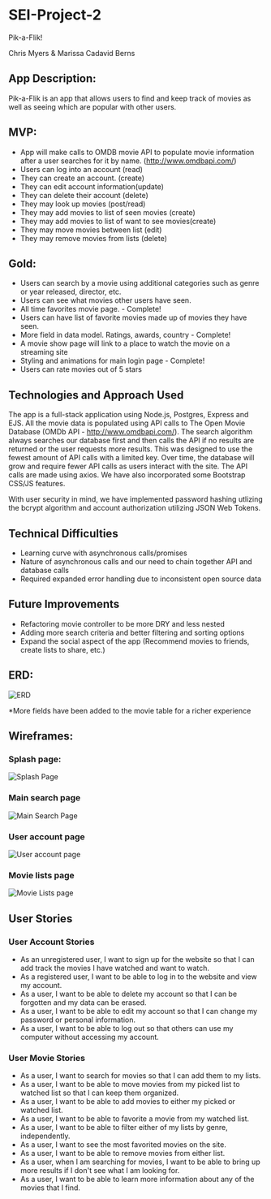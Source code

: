 # SEI-Project-2

Pik-a-Flik!


Chris Myers & Marissa Cadavid Berns

## App Description:

Pik-a-Flik is an app that allows users to find and keep track of movies as well as seeing which are popular with other users.

## MVP:

* App will make calls to OMDB movie API to populate movie information after a user searches for it by name. (http://www.omdbapi.com/)
* Users can log into an account (read)
* They can create an  account. (create)
* They can edit account information(update)
* They can delete their account (delete)
* They may look up movies (post/read)
* They may add movies to list of seen movies (create)
* They may add movies to list of want to see movies(create)
* They may move movies between list (edit)
* They may remove movies from lists (delete)


## Gold:

* Users can search by a movie using additional categories such as genre or year released, director, etc.
* Users can see what movies other users have seen.
* All time favorites movie page. - Complete!
* Users can have list of favorite movies made up of movies they have seen.
* More field in data model. Ratings, awards, country - Complete!
* A movie show page will link to a place to watch the movie on a streaming site
* Styling and animations for main login page - Complete!
* Users can rate movies out of 5 stars

## Technologies and Approach Used

The app is a full-stack application using Node.js, Postgres, Express and EJS.  All the movie data is populated using API calls to The Open Movie Database (OMDb API - http://www.omdbapi.com/).  The search algorithm always searches our database first and then calls the API if no results are returned or the user requests more results.  This was designed to use the fewest amount of API calls with a limited key.  Over time, the database will grow and require fewer API calls as users interact with the site.  The API calls are made using axios.  We have also incorporated some Bootstrap CSS/JS features.

With user security in mind, we have implemented password hashing utlizing the bcrypt algorithm and account authorization utilizing JSON Web Tokens.

## Technical Difficulties

* Learning curve with asynchronous calls/promises
* Nature of asynchronous calls and our need to chain together API and database calls
* Required expanded error handling due to inconsistent open source data


## Future Improvements

* Refactoring movie controller to be more DRY and less nested
* Adding more search criteria and better filtering and sorting options
* Expand the social aspect of the app (Recommend movies to friends, create lists to share, etc.)


## ERD:

![ERD](https://i.imgur.com/ZX2KarE.png)

*More fields have been added to the movie table for a richer experience

## Wireframes:

### Splash page:
![Splash Page](https://i.imgur.com/5PwX1nY.jpg)

### Main search page
![Main Search Page](https://i.imgur.com/AbF5dYI.jpg)

### User account page
![User account page](https://i.imgur.com/Q7gAOy8.jpg)

### Movie lists page
![Movie Lists page](https://i.imgur.com/Cj57cvg.jpg)

## User Stories

### User Account Stories
* As an unregistered user, I want to sign up for the website so that I can add track the movies I have watched and want to watch.
* As a registered user, I want to be able to log in to the website and view my account.
* As a user, I want to be able to delete my account so that I can be forgotten and my data can be erased.
* As a user, I want to be able to edit my account so that I can change my password or personal information.
* As a user, I want to be able to log out so that others can use my computer without accessing my account.

### User Movie Stories
* As a user, I want to search for movies so that I can add them to my lists.
* As a user, I want to be able to move movies from my picked list to watched list so that I can keep them organized.
* As a user, I want to be able to add movies to either my picked or watched list.
* As a user, I want to be able to favorite a movie from my watched list.
* As a user, I want to be able to filter either of my lists by genre, independently.
* As a user, I want to see the most favorited movies on the site.
* As a user, I want to be able to remove movies from either list.
* As a user, when I am searching for movies, I want to be able to bring up more results if I don't see what I am looking for.
* As a user, I want to be able to learn more information about any of the movies that I find.
